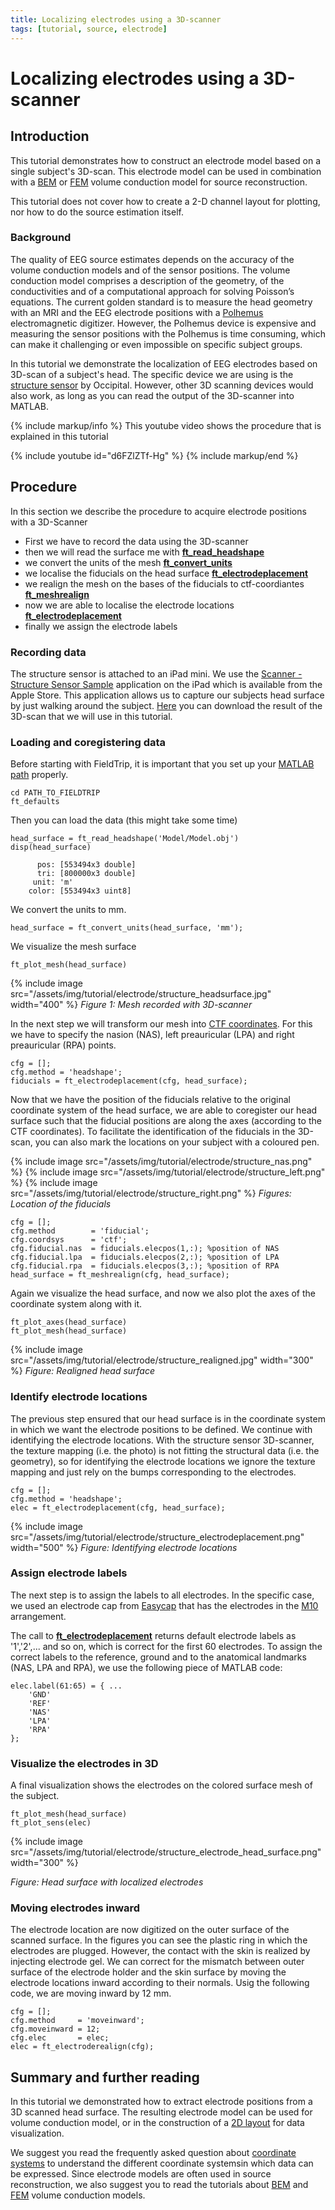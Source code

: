 ```yaml
---
title: Localizing electrodes using a 3D-scanner
tags: [tutorial, source, electrode]
---
```


# Localizing electrodes using a 3D-scanner

## Introduction

This tutorial demonstrates how to construct an electrode model based on a single subject's 3D-scan. This electrode model can be used in combination with a [BEM](/tutorial/headmodel_eeg_bem) or [FEM](/tutorial/headmodel_eeg_fem) volume conduction model for source reconstruction.

This tutorial does not cover how to create a 2-D channel layout for plotting, nor how to do the source estimation itself.

###  Background

The quality of EEG source estimates depends on the accuracy of the volume conduction models and of the sensor positions. The volume conduction model comprises a description of the geometry, of the conductivities and of a computational approach for solving Poisson’s equations. The current golden standard is to measure the head geometry with an MRI and the EEG electrode positions with a [Polhemus](https://polhemus.com) electromagnetic digitizer. However, the Polhemus device is expensive and measuring the sensor positions with the Polhemus is time consuming, which can make it challenging or even impossible on specific subject groups.

In this tutorial we demonstrate the localization of EEG electrodes based on 3D-scan of a subject's head. The specific device we are using is the [structure sensor](http://structure.io) by Occipital. However, other 3D scanning devices would also work, as long as you can read the output of the 3D-scanner into MATLAB.

{% include markup/info %}
This youtube video shows the procedure that is explained in this tutorial

{% include youtube id="d6FZlZTf-Hg" %}
{% include markup/end %}

## Procedure

In this section we describe the procedure to acquire electrode positions with a 3D-Scanner

*  First we have to record the data using the 3D-scanner
*  then we will read the surface me with **[ft_read_headshape](/reference/ft_read_headshape)**
*  we convert the units of the mesh **[ft_convert_units](/reference/ft_convert_units)**
*  we localise the fiducials on the head surface **[ft_electrodeplacement](/reference/ft_electrodeplacement)**
*  we realign the mesh on the bases of the fiducials to ctf-coordiantes **[ft_meshrealign](/reference/ft_meshrealign)**
*  now we are able to localise the electrode locations **[ft_electrodeplacement](/reference/ft_electrodeplacement)**
*  finally we assign the electrode labels

### Recording data

The structure sensor is attached to an iPad mini. We use the [Scanner - Structure Sensor Sample](https://itunes.apple.com/us/app/scanner-structure-sensor-sample/id891169722?mt=8) application on the iPad which is available from the Apple Store. This application allows us to capture our subjects head surface by just walking around the subject. [Here](ftp://ftp.fieldtriptoolbox.org/pub/fieldtrip/tutorial/electrode/3D-Scan.zip ) you can download the result of the 3D-scan that we will use in this tutorial.

### Loading and coregistering data

Before starting with FieldTrip, it is important that you set up your [MATLAB path](/faq/should_i_add_fieldtrip_with_all_subdirectories_to_my_matlab_path) properly.

	cd PATH_TO_FIELDTRIP
	ft_defaults

Then you can load the data (this might take some time)

	head_surface = ft_read_headshape('Model/Model.obj')
	disp(head_surface)

	      pos: [553494x3 double]
	      tri: [800000x3 double]
	     unit: 'm'
	    color: [553494x3 uint8]

We convert the units to mm.

	head_surface = ft_convert_units(head_surface, 'mm');

We visualize the mesh surface

	ft_plot_mesh(head_surface)

{% include image src="/assets/img/tutorial/electrode/structure_headsurface.jpg" width="400" %}
*Figure 1: Mesh recorded with 3D-scanner*

In the next step we will transform our mesh into [CTF coordinates](/faq/how_are_the_different_head_and_mri_coordinate_systems_defined/). For this we have to specify the nasion (NAS), left preauricular (LPA) and right preauricular (RPA) points.

	cfg = [];
	cfg.method = 'headshape';
	fiducials = ft_electrodeplacement(cfg, head_surface);

Now that we have the position of the fiducials relative to the original coordinate system of the head surface, we are able to coregister our head surface such that the fiducial positions are along the axes (according to the CTF coordinates). To facilitate the identification of the fiducials in the 3D-scan, you can also mark the locations on your subject with a coloured pen.

{% include image src="/assets/img/tutorial/electrode/structure_nas.png" %}
{% include image src="/assets/img/tutorial/electrode/structure_left.png" %}
{% include image src="/assets/img/tutorial/electrode/structure_right.png" %}
*Figures: Location of the fiducials*

	cfg = [];
	cfg.method        = 'fiducial';
	cfg.coordsys      = 'ctf';
	cfg.fiducial.nas  = fiducials.elecpos(1,:); %position of NAS
	cfg.fiducial.lpa  = fiducials.elecpos(2,:); %position of LPA
	cfg.fiducial.rpa  = fiducials.elecpos(3,:); %position of RPA
	head_surface = ft_meshrealign(cfg, head_surface);

Again we visualize the head surface, and now we also plot the axes of the coordinate system along with it.

	ft_plot_axes(head_surface)
	ft_plot_mesh(head_surface)

{% include image src="/assets/img/tutorial/electrode/structure_realigned.jpg" width="300" %}
*Figure: Realigned head surface*

### Identify electrode locations

The previous step ensured that our head surface is in the coordinate system in which we want the electrode positions to be defined. We continue with identifying the electrode locations. With the structure sensor 3D-scanner, the texture mapping (i.e. the photo) is not fitting the structural data (i.e. the geometry), so for identifying the electrode locations we ignore the texture mapping and just rely on the bumps corresponding to the electrodes.

	cfg = [];
	cfg.method = 'headshape';
	elec = ft_electrodeplacement(cfg, head_surface);

{% include image src="/assets/img/tutorial/electrode/structure_electrodeplacement.png" width="500" %}
*Figure: Identifying electrode locations*

### Assign electrode labels

The next step is to assign the labels to all electrodes. In the specific case, we used an electrode cap from [Easycap](https://www.easycap.de) that has the electrodes in the [M10](http://www.easycap.de/e/electrodes/13_M10.htm) arrangement.

The call to **[ft_electrodeplacement](/reference/ft_electrodeplacement)** returns default electrode labels as '1','2',... and so on, which is correct for the first 60 electrodes. To assign the correct labels to the reference, ground and to the anatomical landmarks (NAS, LPA and RPA), we use the following piece of MATLAB code:

	elec.label(61:65) = { ...
	    'GND'
	    'REF'
	    'NAS'
	    'LPA'
	    'RPA'  
	};

### Visualize the electrodes in 3D

A final visualization shows the electrodes on the colored surface mesh of the subject.

	ft_plot_mesh(head_surface)
	ft_plot_sens(elec)

{% include image src="/assets/img/tutorial/electrode/structure_electrode_head_surface.png" width="300" %}

*Figure: Head surface with localized electrodes*

### Moving electrodes inward

The electrode location are now digitized on the outer surface of the scanned surface. In the figures you can see the plastic ring in which the electrodes are plugged. However, the contact with the skin is realized by injecting electrode gel. We can correct for the mismatch between outer surface of the electrode holder and the skin surface by moving the electrode locations inward according to their normals. Usig the following code, we are moving inward by 12 mm.

	cfg = [];
	cfg.method     = 'moveinward';
	cfg.moveinward = 12;
	cfg.elec       = elec;
	elec = ft_electroderealign(cfg);

## Summary and further reading

In this tutorial we demonstrated how to extract electrode positions from a 3D scanned head surface. The resulting electrode model can be used for volume conduction model, or in the construction of a [2D layout](/tutorial/layout/) for data visualization.

We suggest you read the frequently asked question about [coordinate systems](/faq/how_are_the_different_head_and_mri_coordinate_systems_defined) to understand the different coordinate systemsin which data can be expressed. Since electrode models are often used in source reconstruction, we also suggest you to read the tutorials about [BEM](/tutorial/headmodel_eeg_bem) and [FEM](/tutorial/headmodel_eeg_fem) volume conduction models.
